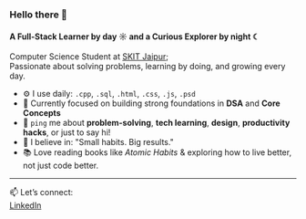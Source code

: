 ### Hello there 👋

#### A Full-Stack Learner by day ☼ and a Curious Explorer by night ☾

Computer Science Student at [SKIT Jaipur](https://www.skit.ac.in);<br>
Passionate about solving problems, learning by doing, and growing every day.<br>

- ⚙️ I use daily: `.cpp`, `.sql`, `.html`, `.css`, `.js`, `.psd`
- 🌱 Currently focused on building strong foundations in **DSA** and **Core Concepts**
- 💬 `ping` me about **problem-solving**, **tech learning**, **design**, **productivity hacks**, or just to say hi!
- 🧠 I believe in: "Small habits. Big results."
- 📚 Love reading books like *Atomic Habits* & exploring how to live better, not just code better.

---

📫 Let’s connect:  
[LinkedIn](https://www.linkedin.com/in/adityaporwal14/)
